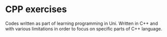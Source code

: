 # CPP exercises

Codes written as part of learning programming in Uni. Written in C++ and with various limitations in order to focus on specific parts of C++ language.
